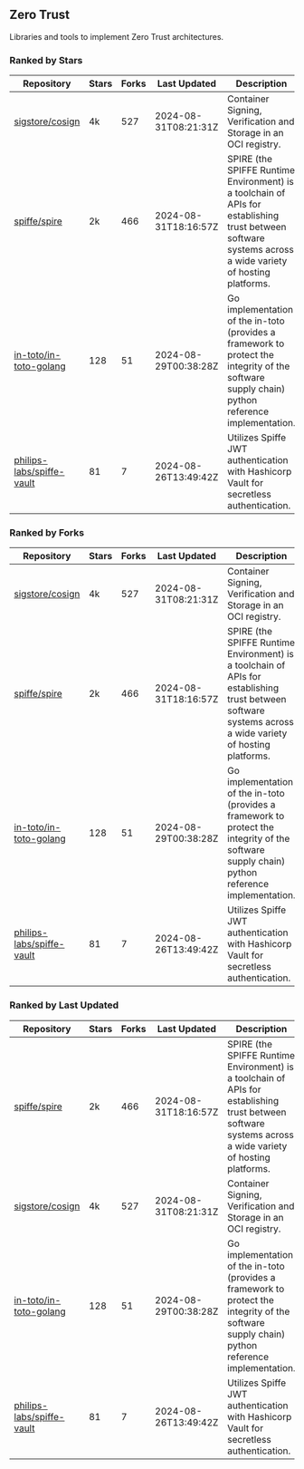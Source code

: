 ## Zero Trust

Libraries and tools to implement Zero Trust architectures.

### Ranked by Stars

| Repository | Stars | Forks | Last Updated | Description | 
|------------|-------|-------|--------------|-------------|
| [sigstore/cosign](https://github.com/sigstore/cosign) | 4k | 527 | 2024-08-31T08:21:31Z |  Container Signing, Verification and Storage in an OCI registry. |
| [spiffe/spire](https://github.com/spiffe/spire) | 2k | 466 | 2024-08-31T18:16:57Z |  SPIRE (the SPIFFE Runtime Environment) is a toolchain of APIs for establishing trust between software systems across a wide variety of hosting platforms. |
| [in-toto/in-toto-golang](https://github.com/in-toto/in-toto-golang) | 128 | 51 | 2024-08-29T00:38:28Z |  Go implementation of the in-toto (provides a framework to protect the integrity of the software supply chain) python reference implementation. |
| [philips-labs/spiffe-vault](https://github.com/philips-labs/spiffe-vault) | 81 | 7 | 2024-08-26T13:49:42Z |  Utilizes Spiffe JWT authentication with Hashicorp Vault for secretless authentication. |

### Ranked by Forks

| Repository | Stars | Forks | Last Updated | Description | 
|------------|-------|-------|--------------|-------------|
| [sigstore/cosign](https://github.com/sigstore/cosign) | 4k | 527 | 2024-08-31T08:21:31Z |  Container Signing, Verification and Storage in an OCI registry. |
| [spiffe/spire](https://github.com/spiffe/spire) | 2k | 466 | 2024-08-31T18:16:57Z |  SPIRE (the SPIFFE Runtime Environment) is a toolchain of APIs for establishing trust between software systems across a wide variety of hosting platforms. |
| [in-toto/in-toto-golang](https://github.com/in-toto/in-toto-golang) | 128 | 51 | 2024-08-29T00:38:28Z |  Go implementation of the in-toto (provides a framework to protect the integrity of the software supply chain) python reference implementation. |
| [philips-labs/spiffe-vault](https://github.com/philips-labs/spiffe-vault) | 81 | 7 | 2024-08-26T13:49:42Z |  Utilizes Spiffe JWT authentication with Hashicorp Vault for secretless authentication. |

### Ranked by Last Updated

| Repository | Stars | Forks | Last Updated | Description | 
|------------|-------|-------|--------------|-------------|
| [spiffe/spire](https://github.com/spiffe/spire) | 2k | 466 | 2024-08-31T18:16:57Z |  SPIRE (the SPIFFE Runtime Environment) is a toolchain of APIs for establishing trust between software systems across a wide variety of hosting platforms. |
| [sigstore/cosign](https://github.com/sigstore/cosign) | 4k | 527 | 2024-08-31T08:21:31Z |  Container Signing, Verification and Storage in an OCI registry. |
| [in-toto/in-toto-golang](https://github.com/in-toto/in-toto-golang) | 128 | 51 | 2024-08-29T00:38:28Z |  Go implementation of the in-toto (provides a framework to protect the integrity of the software supply chain) python reference implementation. |
| [philips-labs/spiffe-vault](https://github.com/philips-labs/spiffe-vault) | 81 | 7 | 2024-08-26T13:49:42Z |  Utilizes Spiffe JWT authentication with Hashicorp Vault for secretless authentication. |

